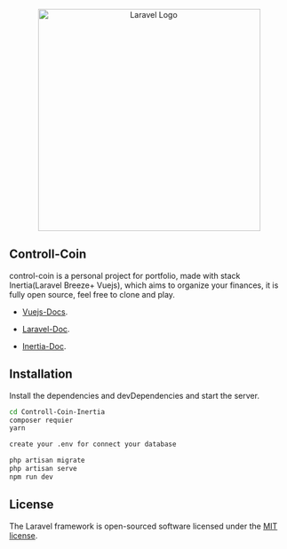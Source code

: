 <p  align="center"><a  href="https://laravel.com"  target="_blank"><img  src="https://raw.githubusercontent.com/laravel/art/master/logo-lockup/5%20SVG/2%20CMYK/1%20Full%20Color/laravel-logolockup-cmyk-red.svg"  width="400"  alt="Laravel Logo"></a></p>

  

## Controll-Coin 

  

control-coin is a personal project for portfolio, made with stack Inertia(Laravel Breeze+ Vuejs), which aims to organize your finances, it is fully open source, feel free to clone and play.

  

- [Vuejs-Docs](https://vuejs.org/).

- [Laravel-Doc](https://laravel.com/).

- [Inertia-Doc](https://inertiajs.com/).
  

## Installation
  
Install the dependencies and devDependencies and start the server.

```sh
cd Controll-Coin-Inertia
composer requier 
yarn
```

```sh
create your .env for connect your database
```

```sh
php artisan migrate 
php artisan serve 
npm run dev
```

## License

  

The Laravel framework is open-sourced software licensed under the [MIT license](https://opensource.org/licenses/MIT).